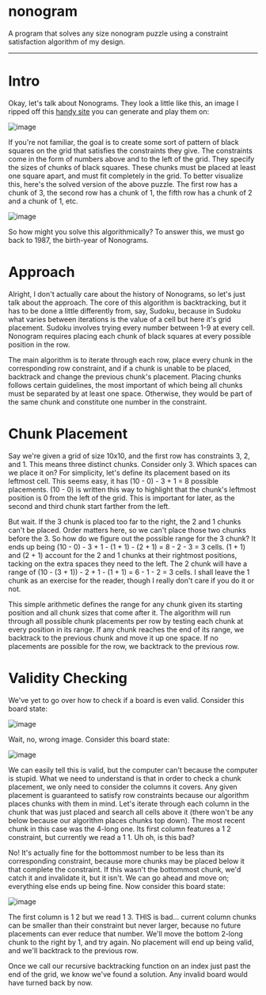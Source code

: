 # nonogram

A program that solves any size nonogram puzzle using a constraint satisfaction algorithm of my design.

---

# Intro

Okay, let's talk about Nonograms. They look a little like this, an image I ripped off this [handy site](https://www.puzzle-nonograms.com/) you can generate and play them on:

![image](https://github.com/user-attachments/assets/8504aea0-34ac-4dc0-bda5-e8e88511412b)

If you're not familiar, the goal is to create some sort of pattern of black squares on the grid that satisfies the constraints they give. The constraints come in the form of numbers above and to the left of the grid. They specify the sizes of chunks of black squares. These chunks must be placed at least one square apart, and must fit completely in the grid. To better visualize this, here's the solved version of the above puzzle. The first row has a chunk of 3, the second row has a chunk of 1, the fifth row has a chunk of 2 and a chunk of 1, etc.

![image](https://github.com/user-attachments/assets/0395c741-c456-47ac-90b0-8d142fd9ff3c)

So how might you solve this algorithmically? To answer this, we must go back to 1987, the birth-year of Nonograms.

# Approach

Alright, I don't actually care about the history of Nonograms, so let's just talk about the approach. The core of this algorithm is backtracking, but it has to be done a little differently from, say, Sudoku, because in Sudoku what varies between iterations is the value of a cell but here it's grid placement. Sudoku involves trying every number between 1-9 at every cell. Nonogram requires placing each chunk of black squares at every possible position in the row.

The main algorithm is to iterate through each row, place every chunk in the corresponding row constraint, and if a chunk is unable to be placed, backtrack and change the previous chunk's placement. Placing chunks follows certain guidelines, the most important of which being all chunks must be separated by at least one space. Otherwise, they would be part of the same chunk and constitute one number in the constraint.

# Chunk Placement

Say we're given a grid of size 10x10, and the first row has constraints 3, 2, and 1. This means three distinct chunks. Consider only 3. Which spaces can we place it on? For simplicity, let's define its placement based on its leftmost cell. This seems easy, it has (10 - 0) - 3 + 1 = 8 possible placements. (10 - 0) is written this way to highlight that the chunk's leftmost position is 0 from the left of the grid. This is important for later, as the second and third chunk start farther from the left.

But wait. If the 3 chunk is placed too far to the right, the 2 and 1 chunks can't be placed. Order matters here, so we can't place those two chunks before the 3. So how do we figure out the possible range for the 3 chunk? It ends up being (10 - 0) - 3 + 1 - (1 + 1) - (2 + 1) = 8 - 2 - 3 = 3 cells. (1 + 1) and (2 + 1) account for the 2 and 1 chunks at their rightmost positions, tacking on the extra spaces they need to the left. The 2 chunk will have a range of (10 - (3 + 1)) - 2 + 1 - (1 + 1) = 6 - 1 - 2 = 3 cells. I shall leave the 1 chunk as an exercise for the reader, though I really don't care if you do it or not.

This simple arithmetic defines the range for any chunk given its starting position and all chunk sizes that come after it. The algorithm will run through all possible chunk placements per row by testing each chunk at every position in its range. If any chunk reaches the end of its range, we backtrack to the previous chunk and move it up one space. If no placements are possible for the row, we backtrack to the previous row.

# Validity Checking

We've yet to go over how to check if a board is even valid. Consider this board state:

![image](https://github.com/user-attachments/assets/bd0e7ab9-0065-4bc8-a39c-7595f1d430a5)

Wait, no, wrong image. Consider this board state:

![image](https://github.com/user-attachments/assets/e50e6f6e-6c4e-473d-b213-0baf04f5cbbd)

We can easily tell this is valid, but the computer can't because the computer is stupid. What we need to understand is that in order to check a chunk placement, we only need to consider the columns it covers. Any given placement is guaranteed to satisfy row constraints because our algorithm places chunks with them in mind. Let's iterate through each column in the chunk that was just placed and search all cells above it (there won't be any below because our algorithm places chunks top down). The most recent chunk in this case was the 4-long one. Its first column features a 1 2 constraint, but currently we read a 1 1. Uh oh, is this bad?

No! It's actually fine for the bottommost number to be less than its corresponding constraint, because more chunks may be placed below it that complete the constraint. If this wasn't the bottommost chunk, we'd catch it and invalidate it, but it isn't. We can go ahead and move on; everything else ends up being fine. Now consider this board state:

![image](https://github.com/user-attachments/assets/854fc4f3-da03-4dc3-96a6-967684dff835)

The first column is 1 2 but we read 1 3. THIS is bad... current column chunks can be smaller than their constraint but never larger, because no future placements can ever reduce that number. We'll move the bottom 2-long chunk to the right by 1, and try again. No placement will end up being valid, and we'll backtrack to the previous row.

Once we call our recursive backtracking function on an index just past the end of the grid, we know we've found a solution. Any invalid board would have turned back by now.
